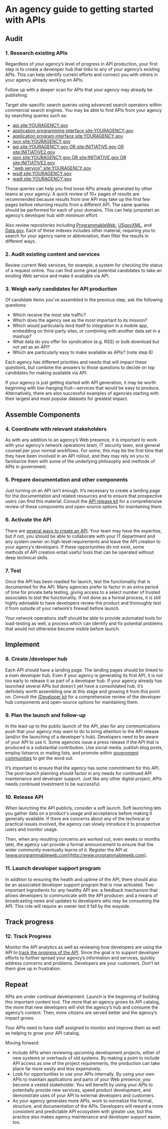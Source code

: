 # An agency guide to getting started with APIs


## Audit 

### 1. Research existing APIs

Regardless of your agency’s level of progress in API production, your first step is to create a developer hub that links to any of your agency’s existing APIs. This can help identify current efforts and connect you with others in your agency already working on APIs.   

Follow up with a deeper scan for APIs that your agency may already be publishing:

Target site-specific search queries using advanced search operators within commercial search engines. You may be able to find APIs from your agency by searching queries such as:  
* [api site:YOURAGENCY.gov](https://www.google.com/search?q=api+site%3Agsa.gov)  
* [application programming interface site:YOURAGENCY.gov](https://www.google.com/search?q=application+programming+interface+site:gsa.gov)  
* [application program interface site:YOURAGENCY.gov](https://www.google.com/search?q=application+program+interface+site%3Agsa.gov)  
* [json site:YOURAGENCY.gov](http://www.google.com/search?q=json+site%3Agsa.gov)  
* [api site:YOURAGENCY.gov OR site:INITIATIVE.gov OR site:INITIATIVE2.gov](https://www.google.com/search?q=api+site%3Agsa.gov+OR+site%3Ahowto.gov+OR+site%3Ausa.gov)  
* [json site:YOURAGENCY.gov OR site:INITIATIVE.gov OR site:INITIATIVE2.gov](https://www.google.com/search?q=json+site%3Agsa.gov+OR+site%3Ahowto.gov+OR+site%3Ausa.gov)  
* ["web service" site:YOURAGENCY.gov](https://www.google.com/search?q=%22web+service%22+site:gsa.gov)  
* [wsdl site:YOURAGENCY.gov](https://www.google.com/search?q=wsdl+site%3Agsa.gov)  
* [wadl site:YOURAGENCY.gov](https://www.google.com/search?q=wadl+site%3Agsa.gov)  

These queries can help you find loose APIs already generated by other teams at your agency. A quick review of 10+ pages of results are recommended because results from one API may take up the first few pages before returning results from a different API. The same queries should be performed for each of your domains. This can help jumpstart an agency’s developer hub with minimum effort.

Also review repositories including [ProgrammableWeb](http://www.programmableweb.com/apis/directory/), [USgovXML](http://www.usgovxml.com/), and [Data.gov](http://catalog.data.gov). Each of these indexes includes other material, requiring you to search for your agency name or abbreviation, then filter the results in different ways. 
 
### 2. Audit existing content and services 

Review current Web services, for example, a system for checking the status of a request online. You can find some great potential candidates to take an existing Web service and make it available via API.

### 3. Weigh early candidates for API production

Of candidate items you've assembled in the previous step, ask the following questions:

* Which receive the most site traffic?   
* Which does the agency see as the most important to its mission?  
* Which would particularly lend itself to integration in a mobile app, embedding on third-party sites, or combining with another data set in a mashup?  
* What data do you offer for syndication (e.g. RSS) or bulk download but not yet as an API? 
* Which are particularly easy to make available as APIs? (note step 6)

Each agency has different priorities and needs that will impact these questions, but combine the answers to those questions to decide on top candidates for making available via API.    

If your agency is just getting started with API generation, it may be worth beginning with low-hanging fruit—services that would be easy to produce. Alternatively, there are also successful examples of agencies starting with their largest and most popular datasets for greatest impact.

## Assemble Components

### 4. Coordinate with relevant stakeholders

As with any addition to an agency’s Web presence, it is important to work with your agency’s network operations team, IT security team, and general counsel per your normal workflows. For some, this may be the first time that they have been involved in an API rollout, and they may rely on you to familiarize them with some of the underlying philosophy and methods of APIs in government.

### 5. Prepare documentation and other components

Just turning on an API isn’t enough. It’s necessary to create a landing page for the documentation and related resources and to ensure that prospective users can find this material. Consult the [API release kit](https://pages.18f.gov/API-All-the-X/pages/api_release_kit/) for a comprehensive review of these components and open-source options for maintaining them.

### 6. Activate the API

There are [several ways to create an API](https://pages.18f.gov/API-All-the-X/pages/how_to_make_APIs-overview/). Your team may have the expertise, but if not, you should be able to collaborate with your IT department and any system owner on high-level requirements and leave the API creation to your agency’s developers. If these opportunities do not exist, some methods of API creation entail useful tools that can be operated without deep technical skills.

### 7. Test

Once the API has been readied for launch, test the functionality that is documented for the API. Many agencies prefer to factor in an extra period of time for private beta testing, giving access to a select number of trusted associates to test the functionality. If not done as a formal process, it is still highly advisable to have developers review the product and thoroughly test it from outside of your network’s firewall before launch.

Your network operations staff should be able to provide automated tools for load-testing as well, a process which can identify and fix potential problems that would not otherwise become visible before launch.

## Implement

### 8. Create /developer hub

Each API should have a landing page. The landing pages should be linked to a main developer hub. Even if your agency is generating its first API, it is not too early to release it as part of a developer hub. If your agency already has launched several APIs but doesn’t yet have a consolidated hub, it’s definitely worth assembling one at this stage and growing it from this point on. Consult the [/Developer kit](https://pages.18f.gov/API-All-the-X/pages/developer_hub_kit/) for a comprehensive review of the developer hub components and open-source options for maintaining them.    

### 9. Plan the launch and follow-up

In the lead-up to the public launch of the API, plan for any communications push that your agency may want to do to bring attention to the API release (and/or the launching of a developer's hub). Developers need to be aware of your API to use it. Some agencies issue a press release if the API that is produced is a substantial contribution. Use social media, publish blog posts, employ listservs or mailing lists, and promote within [government communities](https://groups.google.com/forum/?nomobile=true#!forum/us-government-apis) to get the word out.   

It’s important to ensure that the agency has some commitment for this API. The post-launch planning should factor in any needs for continued API maintenance and developer support. Just like any other digital project, APIs needs continued investment to be successful.

### 10. Release API

When launching the API publicly, consider a soft launch. Soft launching lets you gather data on a product's usage and acceptance before making it generally available. If there are concerns about any of the technical or practical issues involved, the agency can slowly introduce it to prospective users and monitor usage.  

Then, when any resulting concerns are worked out, even weeks or months later, the agency can provide a formal announcement to ensure that the wider community eventually learns of it. Register the API at [www.programmableweb.com](http://www.programmableweb.com).  

### 11. Launch developer support program     

In addition to ensuring the health and uptime of the API, there should also be an associated developer support program that is now activated. Two important ingredients for any healthy API are: a feedback mechanism that allows developers to communicate with the API producer; and a means of broadcasting news and updates to developers who may be consuming the API. This role will require an owner lest it fall by the wayside. 

## Track progress

### 12. Track Progress

Monitor the API analytics as well as reviewing how developers are using the API to [track the progress of the API](http://blog.programmableweb.com/2010/09/15/metrics-for-content-apis-an-npr-case-study/). Since the goal is to support developer efforts to further spread your agency’s information and services, quickly address concerns and problems. Developers are your customers. Don't let them give up in frustration.  

## Repeat 

APIs are under continual development. Launch is the beginning of building this important content tool. The more that an agency grows its API catalog, the more that new developers will visit the agency’s hub and consume the agency’s content. Then, more citizens are served better and the agency’s impact grows.    

Your APIs need to have staff assigned to monitor and improve them as well as helping to grow your API catalog.  

Moving forward:

* Include APIs when reviewing upcoming development projects, either of new systems or overhauls of old systems. By making a point to include API access as one of the project requirements, the production can take place far more easily and less expensively.
* Look for opportunities to use your APIs internally. By using your own APIs to maintain applications and parts of your Web presence, you become a vested stakeholder. You will benefit by using your APIs to potentially provide new services, speed product development, and demonstrate uses of your API to external developers and customers. 
* As your agency generates more APIs, work to normalize the format, structure, and documentation of the APIs. Developers will reward a more consistent and predictable API ecosystem with greater use, but this practice also makes agency maintenance and developer support easier, too.  
